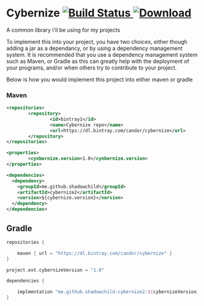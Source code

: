 # Cybernize [![Build Status](https://travis-ci.org/ShadowChild/Cybernize2.svg?branch=master)](https://travis-ci.org/ShadowChild/Cybernize2)[ ![Download](https://api.bintray.com/packages/candor/cybernize/cybernize/images/download.svg) ](https://bintray.com/candor/cybernize/cybernize/_latestVersion)
A common library i'll be using for my projects

To implement this into your project, you have two choices, either though adding a jar as a dependancy, or by using a dependency management system. It is recommended that you use a dependency management system such as Maven, or Gradle as this can greatly help with the deployment of your programs, and/or when others try to contribute to your project.

Below is how you would implement this project into either maven or gradle

### Maven
```xml
<repositories>
        <repository>
                <id>bintray1</id>
                <name>Cybernize repo</name>
                <url>https://dl.bintray.com/candor/cybernize</url>
        </repository>
</repositories>

<properties>
        <cynbernize.version>1.0</cynbernize.version>
</properties>

<dependencies>
  <dependency>
    <groupId>me.github.shadowchild</groupId>
    <artifactId>cybernize2</artifactId>
    <version>${cybernize.version}</version>
  </dependency>
</dependencies>
```

## Gradle
```groovy
repositories {

    maven { url = "https://dl.bintray.com/candor/cybernize" }
}

project.ext.cybernizeVersion = "1.0"

dependencies {

    implmentation "me.github.shadowchild:cybernize2:${cybernizeVersion}"
}
```

